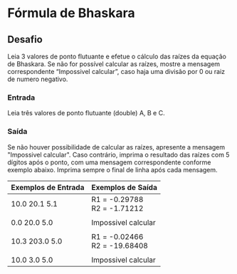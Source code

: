 # Fórmula de Bhaskara

## Desafio

Leia 3 valores de ponto flutuante e efetue o cálculo das raízes da equação de Bhaskara. Se não for possível calcular as raízes, mostre a mensagem correspondente “Impossivel calcular”, caso haja uma divisão por 0 ou raiz de numero negativo.  

### Entrada

Leia três valores de ponto flutuante (double) A, B e C.  

### Saída

Se não houver possibilidade de calcular as raízes, apresente a mensagem "Impossivel calcular". Caso contrário, imprima o resultado das raízes com 5 dígitos após o ponto, com uma mensagem correspondente conforme exemplo abaixo. Imprima sempre o final de linha após cada mensagem.  

|Exemplos de Entrada|Exemplos de Saída|
|-|-|
|10.0 20.1 5.1|R1 = -0.29788<br>R2 = -1.71212|
|||
|0.0 20.0 5.0|Impossivel calcular|
|||
|10.3 203.0 5.0|R1 = -0.02466<br>R2 = -19.68408|
|||
|10.0 3.0 5.0|Impossivel calcular|
